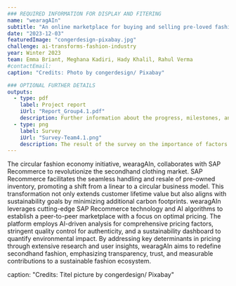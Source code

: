 ```yaml
---
### REQUIRED INFORMATION FOR DISPLAY AND FITERING
name: "wearagAIn"
subtitle: "An online marketplace for buying and selling pre-loved fashion powered by SAP Recommerce software and the integration of artificial intelligence."
date: "2023-12-03"
featuredImage: "congerdesign-pixabay.jpg"
challenge: ai-transforms-fashion-industry
year: Winter 2023
team: Emma Briant, Meghana Kadiri, Hady Khalil, Rahul Verma
#contactEmail:
caption: "Credits: Photo by congerdesign/ Pixabay"

### OPTIONAL FURTHER DETAILS
outputs:
  - type: pdf
    label: Project report
    iUrl: "Report_Group4.1.pdf"
    description: Further information about the progress, milestones, and roadblocks.
  - type: png
    label: Survey
    iUrl: "Survey-Team4.1.png"
    description: The result of the survey on the importance of factors in the decision to buy a used item.
---
```


The circular fashion economy initiative, wearagAIn, collaborates with SAP Recommerce to revolutionize the secondhand clothing market. SAP Recommerce facilitates the seamless handling and resale of pre-owned inventory, promoting a shift from a linear to a circular business model. This transformation not only extends customer lifetime value but also aligns with sustainability goals by minimizing additional carbon footprints. wearagAIn leverages cutting-edge SAP Recommerce technology and AI algorithms to establish a peer-to-peer marketplace with a focus on optimal pricing. The platform employs AI-driven analysis for comprehensive pricing factors, stringent quality control for authenticity, and a sustainability dashboard to quantify environmental impact. By addressing key determinants in pricing through extensive research and user insights, wearagAIn aims to redefine secondhand fashion, emphasizing transparency, trust, and measurable contributions to a sustainable fashion ecosystem.

caption: "Credits: Titel picture by congerdesign/ Pixabay"
